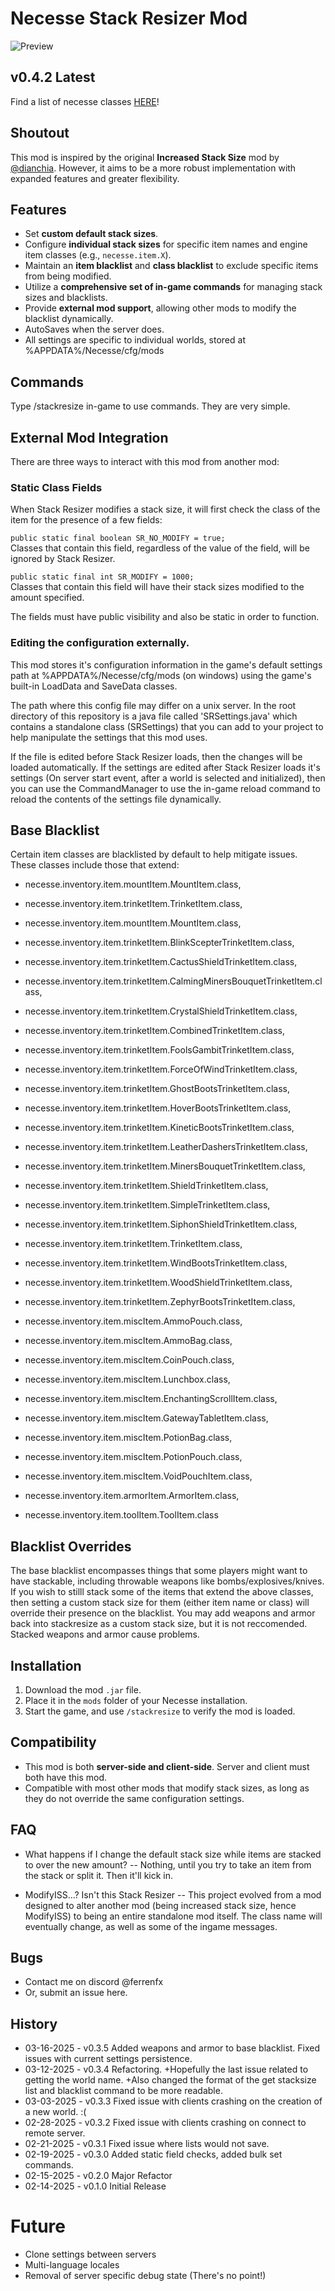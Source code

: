 # Necesse Stack Resizer Mod
![Preview](./preview.png)  

## v0.4.2 Latest

Find a list of necesse classes [HERE](./necesseClasslist.txt)!

## Shoutout  
This mod is inspired by the original **Increased Stack Size** mod by [@dianchia](https://github.com/dianchia). However, it aims to be a more robust implementation with expanded features and greater flexibility.  

## Features  
- Set **custom default stack sizes**.  
- Configure **individual stack sizes** for specific item names and engine item classes (e.g., `necesse.item.X`).  
- Maintain an **item blacklist** and **class blacklist** to exclude specific items from being modified.  
- Utilize a **comprehensive set of in-game commands** for managing stack sizes and blacklists.  
- Provide **external mod support**, allowing other mods to modify the blacklist dynamically.  
- AutoSaves when the server does.
- All settings are specific to individual worlds, stored at %APPDATA%/Necesse/cfg/mods

## Commands  
Type /stackresize in-game to use commands. They are very simple.

## External Mod Integration  
There are three ways to interact with this mod from another mod:
	
### Static Class Fields

When Stack Resizer modifies a stack size, it will first check the class of the item for the presence of a few fields:

```public static final boolean SR_NO_MODIFY = true;```<br/>
Classes that contain this field, regardless of the value of the field, will be ignored by Stack Resizer.

```public static final int SR_MODIFY = 1000;```<br/>
Classes that contain this field will have their stack sizes modified to the amount specified.

The fields must have public visibility and also be static in order to function.

### Editing the configuration externally.

This mod stores it's configuration information in the game's default settings path at %APPDATA%/Necesse/cfg/mods (on windows) using the game's built-in LoadData and SaveData classes. 

The path where this config file may differ on a unix server. In the root directory of this repository is a java file called 'SRSettings.java' which contains a standalone class (SRSettings) that you can add to your project to help manipulate the settings that this mod uses. 

If the file is edited before Stack Resizer loads, then the changes will be loaded automatically. If the settings are edited after Stack Resizer loads it's settings (On server start event, after a world is selected and initialized), then you can use the CommandManager to use the in-game reload command to reload the contents of the settings file dynamically.

	
## Base Blacklist
Certain item classes are blacklisted by default to help mitigate issues. These classes include those that extend:

- necesse.inventory.item.mountItem.MountItem.class,
- necesse.inventory.item.trinketItem.TrinketItem.class,
- necesse.inventory.item.mountItem.MountItem.class,
- necesse.inventory.item.trinketItem.BlinkScepterTrinketItem.class,
- necesse.inventory.item.trinketItem.CactusShieldTrinketItem.class,
- necesse.inventory.item.trinketItem.CalmingMinersBouquetTrinketItem.class,
- necesse.inventory.item.trinketItem.CrystalShieldTrinketItem.class,

- necesse.inventory.item.trinketItem.CombinedTrinketItem.class,
- necesse.inventory.item.trinketItem.FoolsGambitTrinketItem.class,
- necesse.inventory.item.trinketItem.ForceOfWindTrinketItem.class,
- necesse.inventory.item.trinketItem.GhostBootsTrinketItem.class,
- necesse.inventory.item.trinketItem.HoverBootsTrinketItem.class,
- necesse.inventory.item.trinketItem.KineticBootsTrinketItem.class,
- necesse.inventory.item.trinketItem.LeatherDashersTrinketItem.class,
- necesse.inventory.item.trinketItem.MinersBouquetTrinketItem.class,
- necesse.inventory.item.trinketItem.ShieldTrinketItem.class,
- necesse.inventory.item.trinketItem.SimpleTrinketItem.class,
- necesse.inventory.item.trinketItem.SiphonShieldTrinketItem.class,
- necesse.inventory.item.trinketItem.TrinketItem.class,
- necesse.inventory.item.trinketItem.WindBootsTrinketItem.class,
- necesse.inventory.item.trinketItem.WoodShieldTrinketItem.class,
- necesse.inventory.item.trinketItem.ZephyrBootsTrinketItem.class,

- necesse.inventory.item.miscItem.AmmoPouch.class,
- necesse.inventory.item.miscItem.AmmoBag.class,
- necesse.inventory.item.miscItem.CoinPouch.class,
- necesse.inventory.item.miscItem.Lunchbox.class,
- necesse.inventory.item.miscItem.EnchantingScrollItem.class,
- necesse.inventory.item.miscItem.GatewayTabletItem.class,
- necesse.inventory.item.miscItem.PotionBag.class,
- necesse.inventory.item.miscItem.PotionPouch.class,
- necesse.inventory.item.miscItem.VoidPouchItem.class,
- necesse.inventory.item.armorItem.ArmorItem.class,
- necesse.inventory.item.toolItem.ToolItem.class

## Blacklist Overrides
The base blacklist encompasses things that some players might want to have stackable, including throwable weapons like bombs/explosives/knives. If you wish to stilll
stack some of the items that extend the above classes, then setting a custom stack size for them (either item name or class) will override their presence on the blacklist.
You may add weapons and armor back into stackresize as a custom stack size, but it is not reccomended. Stacked weapons and armor cause problems.


## Installation  
1. Download the mod `.jar` file.  
2. Place it in the `mods` folder of your Necesse installation.  
3. Start the game, and use `/stackresize` to verify the mod is loaded.  

## Compatibility  
- This mod is both **server-side and client-side**. Server and client must both have this mod.
- Compatible with most other mods that modify stack sizes, as long as they do not override the same configuration settings.  

## FAQ
- What happens if I change the default stack size while items are stacked to over the new amount?
-- Nothing, until you try to take an item from the stack or split it. Then it'll kick in.

- ModifyISS...? Isn't this Stack Resizer
-- This project evolved from a mod designed to alter another mod (being increased stack size, hence ModifyISS) to being an entire standalone mod itself. The class name will eventually change, as well as some of the ingame messages.

## Bugs
- Contact me on discord @ferrenfx
- Or, submit an issue here.

## History
- 03-16-2025 - v0.3.5 Added weapons and armor to base blacklist. Fixed issues with current settings persistence.
- 03-12-2025 - v0.3.4 Refactoring. +Hopefully the last issue related to getting the world name. +Also changed the format of the get stacksize list and blacklist command to be more readable.
- 03-03-2025 - v0.3.3 Fixed issue with clients crashing on the creation of a new world. :( 
- 02-28-2025 - v0.3.2 Fixed issue with clients crashing on connect to remote server.
- 02-21-2025 - v0.3.1 Fixed issue where lists would not save.
- 02-19-2025 - v0.3.0 Added static field checks, added bulk set commands.
- 02-15-2025 - v0.2.0 Major Refactor
- 02-14-2025 - v0.1.0 Initial Release

# Future
- Clone settings between servers
- Multi-language locales
- Removal of server specific debug state (There's no point!)
